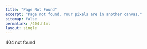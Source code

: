 ```yaml
---
title: "Page Not Found"
excerpt: "Page not found. Your pixels are in another canvas."
sitemap: false
permalink: /404.html
layout: single
---
```


404 not found
